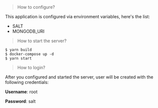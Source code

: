 

> How to configure?

This application is configured via environment variables, here's the list:
- SALT
- MONGODB_URI

> How to start the server?

```
$ yarn build
$ docker-compose up -d
$ yarn start
```


> How to login?

After you configured and started the server, user will be created with the following credentials:

**Username**: root

**Password**: salt
